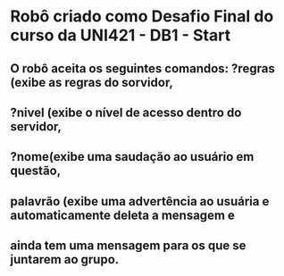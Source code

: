 # Robô criado como Desafio Final do curso da UNI421 - DB1 - Start
## O robô aceita os seguintes comandos: ?regras (exibe as regras do sorvidor,
## ?nivel (exibe o nível de acesso dentro do servidor,
## ?nome(exibe uma saudação ao usuário em questão,
## palavrão (exibe uma advertência ao usuária e automaticamente deleta a mensagem e
## ainda tem uma mensagem para os que se juntarem ao grupo.
